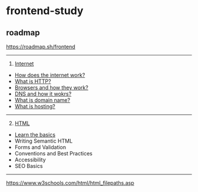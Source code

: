 # frontend-study

## roadmap

https://roadmap.sh/frontend

---

1. [Internet](https://github.com/leejaeseong11/frontend-study/tree/main/Internet)

- [How does the internet work?](https://github.com/leejaeseong11/frontend-study/tree/main/Internet#how-does-the-internet-work)
- [What is HTTP?](https://github.com/leejaeseong11/frontend-study/tree/main/Internet#what-is-http)
- [Browsers and how they work?](https://github.com/leejaeseong11/frontend-study/tree/main/Internet#browsers-and-how-they-work)
- [DNS and how it wokrs?](https://github.com/leejaeseong11/frontend-study/tree/main/Internet#dns-and-how-it-wokrs)
- [What is domain name?](https://github.com/leejaeseong11/frontend-study/tree/main/Internet#what-is-domain-name)
- [What is hosting?](https://github.com/leejaeseong11/frontend-study/tree/main/Internet#what-is-hosting)

---

2. [HTML](https://github.com/leejaeseong11/frontend-study/tree/main/HTML#html)

- [Learn the basics](https://github.com/leejaeseong11/frontend-study/tree/main/HTML#learn-the-basics)
- Writing Semantic HTML
- Forms and Validation
- Conventions and Best Practices
- Accessibility
- SEO Basics

---

https://www.w3schools.com/html/html_filepaths.asp
